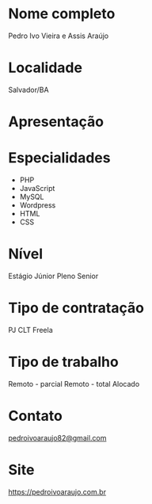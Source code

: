 # Nome completo
Pedro Ivo Vieira e Assis Araújo

# Localidade
Salvador/BA

# Apresentação

# Especialidades
* PHP
* JavaScript
* MySQL
* Wordpress
* HTML
* CSS

# Nível
Estágio
Júnior
Pleno
Senior

# Tipo de contratação
PJ
CLT
Freela

# Tipo de trabalho
Remoto - parcial
Remoto - total
Alocado

# Contato
pedroivoaraujo82@gmail.com

# Site
https://pedroivoaraujo.com.br
